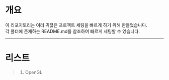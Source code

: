 # 개요

이 리포지토리는 여러 귀찮은 프로젝트 세팅을 빠르게 하기 위해 만들었습니다.  
각 폴더에 존재하는 README.md를 참조하여 빠르게 세팅할 수 있습니다.  
___
# 리스트

> 1. OpenGL
